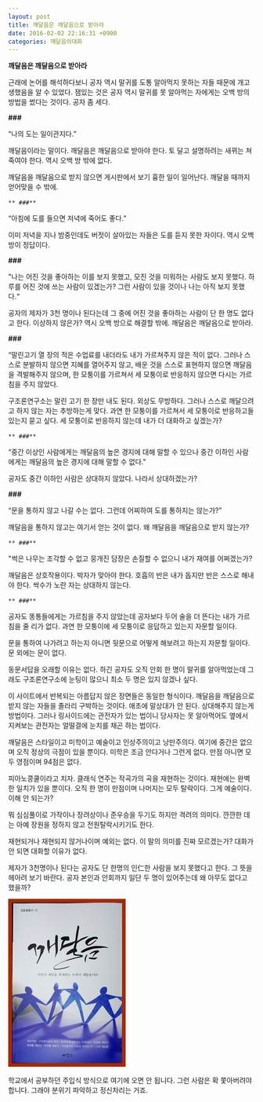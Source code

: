 ```yaml
---
layout: post
title: 깨달음은 깨달음으로 받아라
date: 2016-02-02 22:16:31 +0900
categories: 깨달음의대화
---
```

**깨달음은 깨달음으로 받아라** 

  


근래에 논어를 해석하다보니 공자 역시 말귀를 도통 알아먹지 못하는 자들 때문에 개고생했음을 알 수 있었다. 잼있는 것은 공자 역시 말귀를 못 알아먹는 자에게는 오백 방의 방법을 썼다는 것이다. 공자 좀 세다. 

  


**\###** 

  


“나의 도는 일이관지다.” 

  


깨달음이라는 말이다. 깨달음은 깨달음으로 받아야 한다. 토 달고 설명하려는 새뀌는 쳐죽여야 한다. 역시 오백 방 밖에 없다. 

  


깨달음을 깨달음으로 받지 않으면 게시판에서 보기 흉한 일이 일어난다. 깨달을 때까지 얻어맞을 수 밖에. 

  


 
    ** ###** 

  


“아침에 도를 들으면 저녁에 죽어도 좋다.” 

  


이미 저녁을 지나 밤중인데도 버젓이 살아있는 자들은 도를 듣지 못한 자이다. 역시 오백 방이 정답이다. 

  


**\###** 

  


"나는 어진 것을 좋아하는 이를 보지 못했고, 모진 것을 미워하는 사람도 보지 못했다. 하루를 어진 것에 쓰는 사람이 있겠는가? 그런 사람이 있을 것이나 나는 아직 보지 못했다.“ 

  


공자의 제자가 3천 명이나 된다는데 그 중에 어진 것을 좋아하는 사람이 단 한 명도 없다고 한다. 이상하지 않은가? 역시 오백 방으로 해결할 밖에. 깨달음은 깨달음으로 받아라. 

  


**\###** 

  


“말린고기 열 장의 적은 수업료를 내더라도 내가 가르쳐주지 않은 적이 없다. 그러나 스스로 분발하지 않으면 지혜를 열어주지 않고, 배운 것을 스스로 표현하지 않으면 깨달음을 격발해주지 않으며, 한 모퉁이를 가르쳐서 세 모퉁이로 반응하지 않으면 다시는 가르침을 주지 않았다. 

  


구조론연구소는 말린 고기 한 장만 내도 된다. 외상도 무방하다. 그러나 스스로 깨달으려고 하지 않는 자는 추방하는게 맞다. 과연 한 모퉁이를 가르쳐서 세 모퉁이로 반응하고들 있는지 묻고 싶다. 세 모퉁이로 반응하지 않는데 내가 더 대화하고 싶겠는가? 

  


 
    ** ###** 

  


“중간 이상인 사람에게는 깨달음의 높은 경지에 대해 말할 수 있으나 중간 이하인 사람에게는 깨달음의 높은 경지에 대해 말할 수 없다." 

  


공자도 중간 이하인 사람은 상대하지 않았다. 나라서 상대하겠는가? 

  


**\###** 

  


“문을 통하지 않고 나갈 수는 없다. 그런데 어찌하여 도를 통하지는 않는가?” 

  


깨달음을 통하지 않고는 여기서 얻는 것이 없다. 왜 깨달음을 깨달음으로 받지 않는가? 

  


 
    ** ###** 

  


"썩은 나무는 조각할 수 없고 뭉개진 담장은 손질할 수 없으니 내가 재여를 어쩌겠는가? 

  


깨달음은 상호작용이다. 박자가 맞아야 한다. 호흡의 반은 내가 돕지만 반은 스스로 해내야 한다. 싹수가 노란 자는 상대하지 않는다. 

  


 
    ** ###** 

  


공자도 똥통들에게는 가르침을 주지 않았는데 공자보다 두어 술을 더 뜬다는 내가 가르침을 줄 리가 없다. 과연 한 모퉁이에 세 모퉁이로 응답하고 있는지 자문할 일이다. 

  


문을 통하여 나가려고 하는지 아니면 뒷문으로 어떻게 해보려고 하는지 자문할 일이다. 문 외에는 문이 없다. 

  


동문서답을 오래할 이유는 없다. 하긴 공자도 오직 안회 한 명이 말귀를 알아먹었는데 그래도 구조론연구소에 눈팅이 많으니 최소 두 명은 있지 않겠나 싶다. 

  


이 사이트에서 반복되는 아름답지 않은 장면들은 동일한 형식이다. 깨달음을 깨달음으로 받지 않는 자들을 졸라리 구박하는 것이다. 애초에 말상대가 안 된다. 상대해주지 않는게 방법이다. 그러나 링사이드에는 관전자가 있는 법이니 당사자는 못 알아먹어도 옆에서 지켜보는 관전자는 얼떨결에 눈치를 채곤 하는 법이다. 

  


깨달음은 스타일이고 미학이고 예술이고 인상주의이고 낭만주의다. 여기에 중간은 없으며 오직 정상의 극점이 있을 뿐이다. 미학은 조금 안다거나 그런게 없다. 만점 아니면 모두 영점이며 94점은 없다. 

  


피아노콩쿨이라고 치자. 클래식 연주는 작곡가의 곡을 재현하는 것이다. 재현에는 완벽한 일치가 있을 뿐이다. 오직 한 명이 만점이며 나머지는 모두 탈락이다. 그게 예술이다. 이해 안 되는가? 

  


뭐 심심풀이로 가작이나 장려상이나 준우승을 두기도 하지만 격려의 의미다. 깐깐한 데는 아예 장원을 정하지 않고 전원탈락시키기도 한다. 

  


재현되거나 재현되지 않거나이며 예외는 없다. 이 말의 의미를 진짜 모르겠는가? 대화가 안 되면 대화할 이유가 없다. 

  


제자가 3천명이나 된다는 공자도 단 한명의 인仁한 사람을 보지 못했다고 한다. 그 뜻을 헤아려 보기 바란다. 공자 본인과 안회까지 일단 두 명이 있어주는데 왜 아무도 없다고 했을까? 

  
  
  



 
<img src="files/attach/images/198/756/669/aDSC01523.JPG" alt="aDSC01523.JPG" width="240" height="342" /> 

  


학교에서 공부하던 주입식 방식으로 여기에 오면 안 됩니다. 그런 사람은 확 쫓아버려야 합니다. 그래야 분위기 파악하고 정신차리는 거죠.